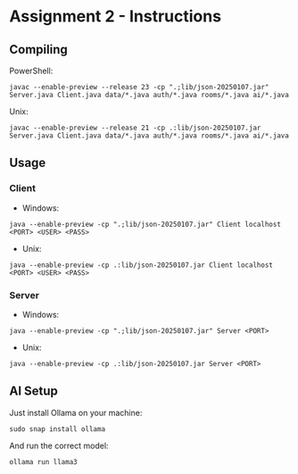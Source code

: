 # Assignment 2 - Instructions

## Compiling
PowerShell:  
```
javac --enable-preview --release 23 -cp ".;lib/json-20250107.jar" Server.java Client.java data/*.java auth/*.java rooms/*.java ai/*.java 
```

Unix:
```
javac --enable-preview --release 21 -cp .:lib/json-20250107.jar Server.java Client.java data/*.java auth/*.java rooms/*.java ai/*.java
```

## Usage
### Client
- Windows:
```
java --enable-preview -cp ".;lib/json-20250107.jar" Client localhost <PORT> <USER> <PASS>
```

- Unix:
```
java --enable-preview -cp .:lib/json-20250107.jar Client localhost <PORT> <USER> <PASS>
```

### Server
- Windows:
```
java --enable-preview -cp ".;lib/json-20250107.jar" Server <PORT>
```

- Unix:
```
java --enable-preview -cp .:lib/json-20250107.jar Server <PORT>
```

## AI Setup
Just install Ollama on your machine:
```
sudo snap install ollama
```

And run the correct model:
```
ollama run llama3
```
